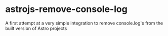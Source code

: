 # astrojs-remove-console-log
 A first attempt at a very simple integration to remove console.log's from the built version of Astro projects
